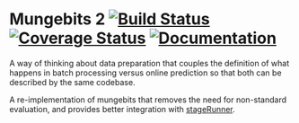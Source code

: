 Mungebits 2 [![Build Status](https://travis-ci.org/robertzk/mungebits2.svg?branch=master)](https://travis-ci.org/robertzk/mungebits2) [![Coverage Status](https://coveralls.io/repos/robertzk/mungebits2/badge.svg?branch=master)](https://coveralls.io/r/robertzk/mungebits2) [![Documentation](https://img.shields.io/badge/rocco--docs-%E2%9C%93-blue.svg)](http://robertzk.github.io/mungebits2/)
=========

A way of thinking about data preparation that couples the definition of what happens in batch processing versus
online prediction so that both can be described by the same codebase.

A re-implementation of mungebits that removes the need for non-standard evaluation,
and provides better integration with [stageRunner](https://github.com/robertzk/stagerunner).
